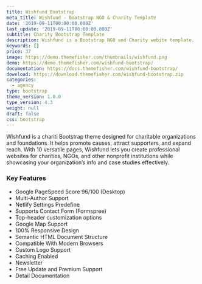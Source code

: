 ```yaml
---
title: Wishfund Bootstrap
meta_title: Wishfund - Bootstrap NGO & Charity Template
date: '2019-09-11T00:00:00.000Z'
last_update: '2019-09-11T00:00:00.000Z'
subtitle: Charity Bootstrap Template
description: Wishfund is a Bootstrap NGO and Charity webite template.
keywords: []
price: 37
image: https://demo.themefisher.com/thumbnails/wishfund.png
demo: https://demo.themefisher.com/wishfund-bootstrap/
documentation: https://docs.themefisher.com/wishfund-bootstrap/
download: https://download.themefisher.com/wishfund-bootstrap.zip
categories:
  - agency
type: bootstrap
theme_version: 1.0.0
type_version: 4.3
weight: null
draft: false
css: bootstrap
---
```

Wishfund is a chariti Bootstrap theme designed for charitable organizations and foundations. It helps promote causes, attract supporters, and expand reach. With 10 versatile pages, Wishfund lets you create professional websites for charities, NGOs, and other nonprofit institutions while showcasing your organization’s info and case studies effectively.

### Key Features

* Google PageSpeed Score 96/100 (Desktop)
* Multi-Author Support
* Netlify Settings Predefine
* Supports Contact Form (Formspree)
* Top-header customization options
* Google Map Support
* 100% Responsive Design
* Semantic HTML Document Structure
* Compatible With Modern Browsers
* Custom Logo Support
* Caching Enabled
* Newsletter
* Free Update and Premium Support
* Detail Documentation
